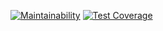 [![Maintainability](https://api.codeclimate.com/v1/badges/cdf32ec602d68a83bfc4/maintainability)](https://codeclimate.com/github/Elena171159/second-try-project2/maintainability)
[![Test Coverage](https://api.codeclimate.com/v1/badges/cdf32ec602d68a83bfc4/test_coverage)](https://codeclimate.com/github/Elena171159/second-try-project2/test_coverage)